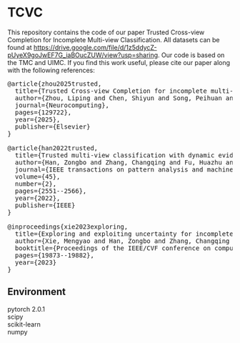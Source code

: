 # TCVC
This repository contains the code of our paper Trusted Cross-view Completion for Incomplete Multi-view Classification. All datasets can be found at https://drive.google.com/file/d/1z5ddycZ-pUyeX9goJwEF7G_iaBOucZUW/view?usp=sharing. Our code is based on the TMC and UIMC. If you find this work useful, please cite our paper along with the following references:

<pre>
@article{zhou2025trusted,
  title={Trusted Cross-view Completion for incomplete multi-view classification},
  author={Zhou, Liping and Chen, Shiyun and Song, Peihuan and Zheng, Qinghai and Yu, Yuanlong},
  journal={Neurocomputing},
  pages={129722},
  year={2025},
  publisher={Elsevier}
}
  
@article{han2022trusted,
  title={Trusted multi-view classification with dynamic evidential fusion},
  author={Han, Zongbo and Zhang, Changqing and Fu, Huazhu and Zhou, Joey Tianyi},
  journal={IEEE transactions on pattern analysis and machine intelligence},
  volume={45},
  number={2},
  pages={2551--2566},
  year={2022},
  publisher={IEEE}
}

@inproceedings{xie2023exploring,
  title={Exploring and exploiting uncertainty for incomplete multi-view classification},
  author={Xie, Mengyao and Han, Zongbo and Zhang, Changqing and Bai, Yichen and Hu, Qinghua},
  booktitle={Proceedings of the IEEE/CVF conference on computer vision and pattern recognition},
  pages={19873--19882},
  year={2023}
}
</pre>

## Environment
pytorch 2.0.1 <br />
scipy <br />
scikit-learn <br />
numpy <br />
